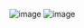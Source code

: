 ![image](https://github.com/user-attachments/assets/095211ad-e3a2-474f-8b29-71743d948082)
![image](https://github.com/user-attachments/assets/8c7c154c-c34c-41a4-bca0-df86825fb2b0)
